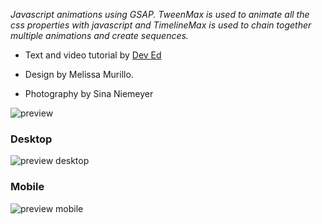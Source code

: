 _Javascript animations using GSAP. TweenMax is used to animate all the css properties with javascript and TimelineMax is used to chain together multiple animations and create sequences._

* Text and video tutorial by [Dev Ed](https://www.youtube.com/watch?v=AKmoccuRiN4)

* Design by Melissa Murillo.
* Photography by Sina Niemeyer


![preview](https://imagizer.imageshack.com/img922/1253/lFfNbh.gif)


### Desktop

![preview desktop](https://imagizer.imageshack.com/img921/1150/p1s2Ri.jpg)


### Mobile

![preview mobile](https://imagizer.imageshack.com/img921/5125/H7jK3u.jpg)


